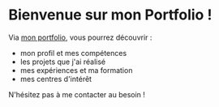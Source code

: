 # Bienvenue sur mon Portfolio !
Via [mon portfolio](https://constantinleo.github.io/portfolio/), vous pourrez découvrir :
- mon profil et mes compétences
- les projets que j'ai réalisé
- mes expériences et ma formation
- mes centres d'intérêt

N'hésitez pas à me contacter au besoin !

